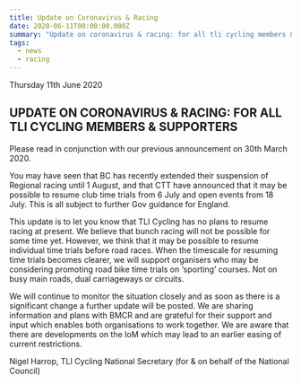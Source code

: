```yaml
---
title: Update on Coronavirus & Racing
date: 2020-06-11T00:00:00.000Z
summary: "Update on coronavirus & racing: for all tli cycling members & supporters"
tags:
  - news
  - racing
---
```


Thursday 11th June 2020

## UPDATE ON CORONAVIRUS & RACING: FOR ALL TLI CYCLING MEMBERS & SUPPORTERS

Please read in conjunction with our previous announcement on 30th March 2020.

You may have seen that BC has recently extended their suspension of Regional racing until 1 August, and that CTT have announced that it may be possible to resume club time trials from 6 July and open events from 18 July. This is all subject to further Gov guidance for England.


This update is to let you know that TLI Cycling has no plans to resume racing at present. We believe that bunch racing will not be possible for some time yet.
However, we think that it may be possible to resume individual time trials before road races.
When the timescale for resuming time trials becomes clearer, we will support organisers who may be considering promoting road bike time trials on ‘sporting’ courses. Not on busy main roads, dual carriageways or circuits.

We will continue to monitor the situation closely and as soon as there is a significant change a further update will be posted.
We are sharing information and plans with BMCR and are grateful for their support and input which enables both organisations to work together.
We are aware that there are developments on the IoM which may lead to an earlier easing of current restrictions.

Nigel Harrop, TLI Cycling National Secretary (for & on behalf of the National Council)